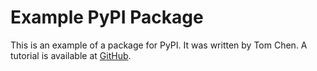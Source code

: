 # Example PyPI Package

This is an example of a package for PyPI.
It was written by Tom Chen. 
A tutorial is available at [GitHub](https://github.com/tomchen/example_pypi_package).
